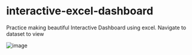 # interactive-excel-dashboard
Practice making beautiful Interactive Dashboard using excel.
Navigate to dataset to view

![image](https://user-images.githubusercontent.com/73919054/175358277-51ec46fe-8f3f-44cc-9704-6a35b9198691.png)
